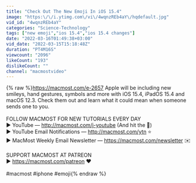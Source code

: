 ```yaml
---
title: "Check Out The New Emoji In iOS 15.4"
image: "https:\/\/i.ytimg.com\/vi\/4wqnzREb4aY\/hqdefault.jpg"
vid_id: "4wqnzREb4aY"
categories: "Science-Technology"
tags: ["new emoji","ios 15.4","ios 15.4 changes"]
date: "2022-03-16T01:49:38+03:00"
vid_date: "2022-03-15T15:18:48Z"
duration: "PT4M16S"
viewcount: "2096"
likeCount: "193"
dislikeCount: ""
channel: "macmostvideo"
---
```

{% raw %}<a rel="nofollow" target="blank" href="https://macmost.com/e-2657">https://macmost.com/e-2657</a> Apple will be including new smileys, hand gestures, symbols and more with iOS 15.4, iPadOS 15.4 and macOS 12.3. Check them out and learn what it could mean when someone sends one to you.<br /><br />FOLLOW MACMOST FOR NEW TUTORIALS EVERY DAY<br />▶︎ YouTube — <a rel="nofollow" target="blank" href="http://macmost.com/j-youtube">http://macmost.com/j-youtube</a> (And hit the 🔔)<br />▶︎ YouTube Email Notifications — <a rel="nofollow" target="blank" href="http://macmost.com/ytn">http://macmost.com/ytn</a> ⭐️<br />▶︎ MacMost Weekly Email Newsletter — <a rel="nofollow" target="blank" href="https://macmost.com/newsletter">https://macmost.com/newsletter</a> ✉️<br /><br />SUPPORT MACMOST AT PATREON<br />▶︎ <a rel="nofollow" target="blank" href="https://macmost.com/patreon">https://macmost.com/patreon</a> ❤️ <br /><br />#macmost #iphone #emoji{% endraw %}
